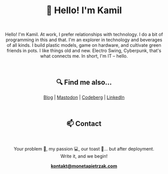 <h1 align="center">🙂 Hello! I'm Kamil</h1>
<br>
<p align="center">
Hello! I'm Kamil.
At work, I prefer relationships with technology. I do a bit of programming in this and that.
I'm an explorer in technology and beverages of all kinds.
I build plastic models, game on hardware, and cultivate green friends in pots.
I like things old and new. Electro Swing, Cyberpunk, that's what connects me. In short, I'm IT – hello.
</p>
<br>
<h2 align="center">🔍 Find me also...</h2>
<p align="center">
  <a href="https://monetapietrzak.com">Blog</a> |
  <a href="https://mastodon.social/@MonetaPietrzak">Mastodon</a> |
  <a href="https://codeberg.org/KamilPietrzak">Codeberg</a> |
  <a href="https://www.linkedin.com/in/kamil-pietrzak-wroc/" alt="Link to profile Kamil Pietrzak 'Moneta' in LinkedIn.">LinkedIn</a>
</p>
<br>
<h2 align="center">📫 Contact</h2>
<br>
<p align="center">Your problem 🌟, my passion 💻, our toast 🥂... but after deployment. <br>
Write it, and we begin!
</p>
<p align="center"><a href="mailto:kontakt@monetapietrzak.com"><b>kontakt@monetapietrzak.com</b></a></p>
